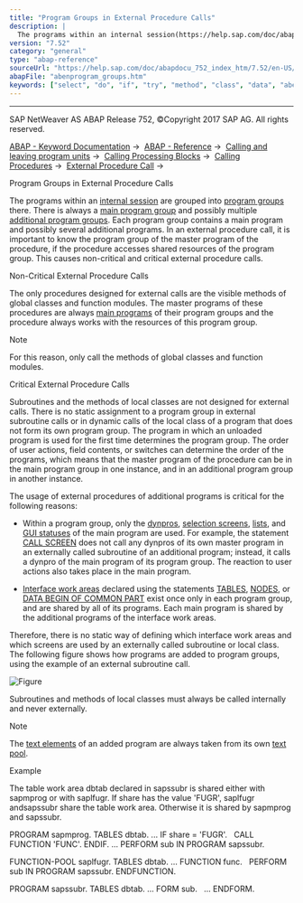 ```yaml
---
title: "Program Groups in External Procedure Calls"
description: |
  The programs within an internal session(https://help.sap.com/doc/abapdocu_752_index_htm/7.52/en-US/abeninternal_session_glosry.htm 'Glossary Entry') are grouped into program groups(https://help.sap.com/doc/abapdocu_752_index_htm/7.52/en-US/abeninternal_session.htm) there. There is always a main
version: "7.52"
category: "general"
type: "abap-reference"
sourceUrl: "https://help.sap.com/doc/abapdocu_752_index_htm/7.52/en-US/abenprogram_groups.htm"
abapFile: "abenprogram_groups.htm"
keywords: ["select", "do", "if", "try", "method", "class", "data", "abenprogram", "groups"]
---
```


* * *

SAP NetWeaver AS ABAP Release 752, ©Copyright 2017 SAP AG. All rights reserved.

[ABAP - Keyword Documentation](https://help.sap.com/doc/abapdocu_752_index_htm/7.52/en-US/abenabap.htm) →  [ABAP - Reference](https://help.sap.com/doc/abapdocu_752_index_htm/7.52/en-US/abenabap_reference.htm) →  [Calling and leaving program units](https://help.sap.com/doc/abapdocu_752_index_htm/7.52/en-US/abenabap_execution.htm) →  [Calling Processing Blocks](https://help.sap.com/doc/abapdocu_752_index_htm/7.52/en-US/abencall_processing_blocks.htm) →  [Calling Procedures](https://help.sap.com/doc/abapdocu_752_index_htm/7.52/en-US/abencall_procedures.htm) →  [External Procedure Call](https://help.sap.com/doc/abapdocu_752_index_htm/7.52/en-US/abencall_procedures_extern.htm) → 

Program Groups in External Procedure Calls

The programs within an [internal session](https://help.sap.com/doc/abapdocu_752_index_htm/7.52/en-US/abeninternal_session_glosry.htm "Glossary Entry") are grouped into [program groups](https://help.sap.com/doc/abapdocu_752_index_htm/7.52/en-US/abeninternal_session.htm) there. There is always a [main program group](https://help.sap.com/doc/abapdocu_752_index_htm/7.52/en-US/abenmain_program_group_glosry.htm "Glossary Entry") and possibly multiple [additional program groups](https://help.sap.com/doc/abapdocu_752_index_htm/7.52/en-US/abenadditional_prog_group_glosry.htm "Glossary Entry"). Each program group contains a main program and possibly several additional programs. In an external procedure call, it is important to know the program group of the master program of the procedure, if the procedure accesses shared resources of the program group. This causes non-critical and critical external procedure calls.

Non-Critical External Procedure Calls

The only procedures designed for external calls are the visible methods of global classes and function modules. The master programs of these procedures are always [main programs](https://help.sap.com/doc/abapdocu_752_index_htm/7.52/en-US/abenmain_program_glosry.htm "Glossary Entry") of their program groups and the procedure always works with the resources of this program group.

Note

For this reason, only call the methods of global classes and function modules.

Critical External Procedure Calls

Subroutines and the methods of local classes are not designed for external calls. There is no static assignment to a program group in external subroutine calls or in dynamic calls of the local class of a program that does not form its own program group. The program in which an unloaded program is used for the first time determines the program group. The order of user actions, field contents, or switches can determine the order of the programs, which means that the master program of the procedure can be in the main program group in one instance, and in an additional program group in another instance.

The usage of external procedures of additional programs is critical for the following reasons:

-   Within a program group, only the [dynpros](https://help.sap.com/doc/abapdocu_752_index_htm/7.52/en-US/abendynpro_glosry.htm "Glossary Entry"), [selection screens](https://help.sap.com/doc/abapdocu_752_index_htm/7.52/en-US/abenselection_screen_glosry.htm "Glossary Entry"), [lists](https://help.sap.com/doc/abapdocu_752_index_htm/7.52/en-US/abenlist_glosry.htm "Glossary Entry"), and [GUI statuses](https://help.sap.com/doc/abapdocu_752_index_htm/7.52/en-US/abengui_status_glosry.htm "Glossary Entry") of the main program are used. For example, the statement [CALL SCREEN](https://help.sap.com/doc/abapdocu_752_index_htm/7.52/en-US/abapcall_screen.htm) does not call any dynpros of its own master program in an externally called subroutine of an additional program; instead, it calls a dynpro of the main program of its program group. The reaction to user actions also takes place in the main program.

-   [Interface work areas](https://help.sap.com/doc/abapdocu_752_index_htm/7.52/en-US/abeninterface_work_area_glosry.htm "Glossary Entry") declared using the statements [TABLES](https://help.sap.com/doc/abapdocu_752_index_htm/7.52/en-US/abaptables.htm), [NODES](https://help.sap.com/doc/abapdocu_752_index_htm/7.52/en-US/abapnodes.htm), or [DATA BEGIN OF COMMON PART](https://help.sap.com/doc/abapdocu_752_index_htm/7.52/en-US/abapdata_common.htm) exist once only in each program group, and are shared by all of its programs. Each main program is shared by the additional programs of the interface work areas.

Therefore, there is no static way of defining which interface work areas and which screens are used by an externally called subroutine or local class. The following figure shows how programs are added to program groups, using the example of an external subroutine call.

![Figure](abdoc_prog_group.gif)

Subroutines and methods of local classes must always be called internally and never externally.

Note

The [text elements](https://help.sap.com/doc/abapdocu_752_index_htm/7.52/en-US/abentext_element_glosry.htm "Glossary Entry") of an added program are always taken from its own [text pool](https://help.sap.com/doc/abapdocu_752_index_htm/7.52/en-US/abentext_pool_glosry.htm "Glossary Entry").

Example

The table work area dbtab declared in sapssubr is shared either with sapmprog or with saplfugr. If share has the value 'FUGR', saplfugr andsapssubr share the table work area. Otherwise it is shared by sapmprog and sapssubr.

PROGRAM sapmprog.
TABLES dbtab.
...
IF share = 'FUGR'.
  CALL FUNCTION 'FUNC'.
ENDIF.
...
PERFORM sub IN PROGRAM sapssubr.

FUNCTION-POOL saplfugr.
TABLES dbtab.
...
FUNCTION func.
  PERFORM sub IN PROGRAM sapssubr.
ENDFUNCTION.

PROGRAM sapssubr.
TABLES dbtab.
...
FORM sub.
  ...
ENDFORM.